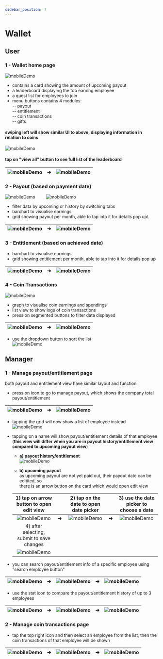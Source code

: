 ```yaml
---
sidebar_position: 7
---
```


# Wallet
## User
### 1 - Wallet home page
![mobileDemo](../../../static/img/integration/vision/wallet/wallet1.png)
- contains a card showing the amount of upcoming payout
- a leaderboard displaying the top earning employee
- a quest list for employees to join
- menu buttons contains 4 modules:\
 -- payout\
 -- entitlement\
 -- coin transactions\
 -- gifts
#### swiping left will show similar UI to above, displaying information in relation to coins
![mobileDemo](../../../static/img/integration/vision/wallet/wallet3.png)

#### tap on "view all" button to see full list of the leaderboard
| ![mobileDemo](../../../static/img/integration/vision/wallet/wallet17.png) | ➜ |  ![mobileDemo](../../../static/img/integration/vision/wallet/wallet4.png) |
|:---:|---|:---:|

### 2 - Payout (based on payment date)
![mobileDemo](../../../static/img/integration/vision/wallet/wallet5.png) &nbsp;&nbsp;&nbsp;&nbsp;&nbsp;&nbsp;&nbsp; ![mobileDemo](../../../static/img/integration/vision/wallet/wallet6.png)
- filter data by upcoming or history by switching tabs
- barchart to visualise earnings
- grid showing payout per month, able to tap into it for details pop up\

 | ![mobileDemo](../../../static/img/integration/vision/wallet/wallet15.png) | ➜ | ![mobileDemo](../../../static/img/integration/vision/wallet/wallet16.png) |
 |:---:|---|:---:|

### 3 - Entitlement (based on achieved date)
- barchart to visualise earnings
- grid showing entitlement per month, able to tap into it for details pop up

 | ![mobileDemo](../../../static/img/integration/vision/wallet/wallet13.png) | ➜ | ![mobileDemo](../../../static/img/integration/vision/wallet/wallet14.png) |
 |:---:|---|:---:|

### 4 - Coin Transactions
![mobileDemo](../../../static/img/integration/vision/wallet/wallet7.png)
- graph to visualise coin earnings and spendings
- list view to show logs of coin transactions
- press on segmented buttons to filter data displayed

| ![mobileDemo](../../../static/img/integration/vision/wallet/wallet11.png) | ➜ | ![mobileDemo](../../../static/img/integration/vision/wallet/wallet8.png) |
|:---:|---|:---:|

- use the dropdown button to sort the list\
![mobileDemo](../../../static/img/integration/vision/wallet/wallet9.png)


## Manager
### 1 - Manage payout/entitlement page
both payout and entitlement view have similar layout and function

 - press on icon to go to manage payout, which shows the company total payout/entitlement
 
 | ![mobileDemo](../../../static/img/integration/vision/wallet/wallet19.png) | ➜ | ![mobileDemo](../../../static/img/integration/vision/wallet/wallet20.png) |
 |:---:|---|:---:|

 - tapping the grid will now show a list of employee instead\
 ![mobileDemo](../../../static/img/integration/vision/wallet/wallet21.png)

 - tapping on a name will show payout/entitlement details of that employee\
 (**this view will differ when you are in payout history/entitlement view compared to upcoming payout view**)
    - **a) payout history/entitlement** \
 ![mobileDemo](../../../static/img/integration/vision/wallet/wallet22.png)

    - **b) upcoming payout** \
      as upcoming payout are not yet paid out, their payout date can be editited, so \
      there is an arrow button on the card which would open edit view

    | 1) tap on arrow button to open edit view | | 2) tap on the date to open date picker | | 3) use the date picker to choose a date |
    |:---:|---|:---:|---|:---:|
    | ![mobileDemo](../../../static/img/integration/vision/wallet/wallet32.png) | ➜ | ![mobileDemo](../../../static/img/integration/vision/wallet/wallet33.png) | ➜ | ![mobileDemo](../../../static/img/integration/vision/wallet/wallet34.png)|
    | 4) after selecting, submit to save changes |||||
    | ![mobileDemo](../../../static/img/integration/vision/wallet/wallet35.png) |||||

 - you can search payout/entitlement info of a specific employee using "search employee button"

 | ![mobileDemo](../../../static/img/integration/vision/wallet/wallet29.png) | ➜ | ![mobileDemo](../../../static/img/integration/vision/wallet/wallet26.png) | ➜ | ![mobileDemo](../../../static/img/integration/vision/wallet/wallet24.png)|
|:---:|---|:---:|---|:---:|

  - use the stat icon to compare the payout/entitlement history of up to 3 employees 

| ![mobileDemo](../../../static/img/integration/vision/wallet/wallet28.png) | ➜ | ![mobileDemo](../../../static/img/integration/vision/wallet/wallet30.png) | ➜ | ![mobileDemo](../../../static/img/integration/vision/wallet/wallet31.png)|
|:---:|---|:---:|---|:---:|

  ### 2 - Manage coin transactions page

  
   - tap the top right icon and then select an employee from the list, then the coin transactions of that employee will be shown 

   | ![mobileDemo](../../../static/img/integration/vision/wallet/wallet25.png) | ➜ | ![mobileDemo](../../../static/img/integration/vision/wallet/wallet26.png) | ➜ | ![mobileDemo](../../../static/img/integration/vision/wallet/wallet27.png)|
|:---:|---|:---:|---|:---:|


